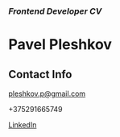 ### *Frontend Developer CV*

# **Pavel Pleshkov**

## Contact Info
pleshkov.p@gmail.com

+375291665749

[LinkedIn](https://www.linkedin.com/in/pavel-pleshkov/)
